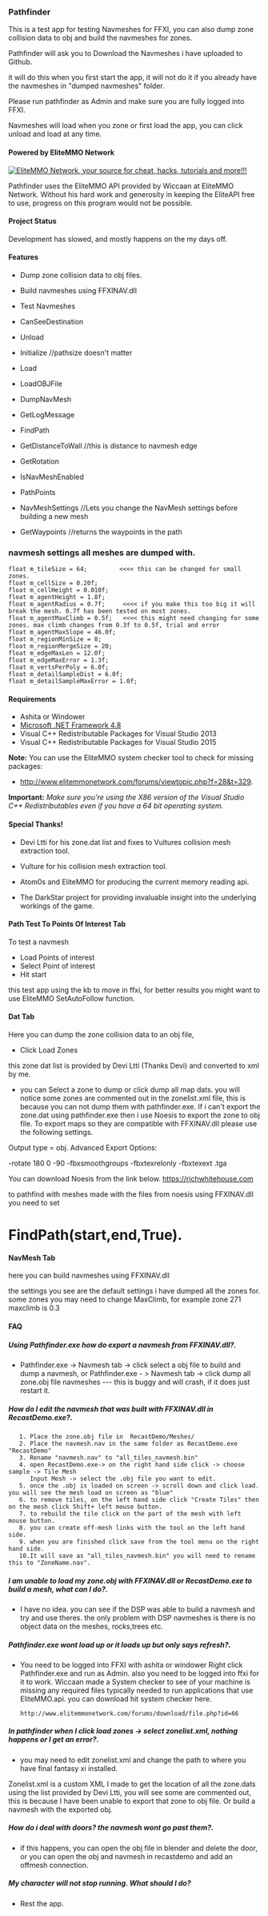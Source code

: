 ### Pathfinder
This is a test app for testing Navmeshes for FFXI, you can also dump zone collision data to obj and build the navmeshes for zones.

Pathfinder will ask you to Download the Navmeshes i have uploaded to Github.

it will do this when you first start the app, it will not do it if you already have the navmeshes in "dumped navmeshes" folder.

Please run pathfinder as Admin and make sure you are fully logged into FFXI.

Navmeshes will load when you zone or first load the app, you can click unload and load at any time.


#### Powered by EliteMMO Network
[![EliteMMO Network, your source for cheat, hacks, tutorials and more!!!](http://www.elitemmonetwork.com/img/468_60_FFXI.gif)](http://www.elitemmonetwork.com)

Pathfinder uses the EliteMMO API provided by Wiccaan at EliteMMO Network. Without his hard work and generosity in keeping the EliteAPI free to use, progress on this program would not be possible. 

#### Project Status
Development has slowed, and mostly happens on the my days off.

#### Features
* Dump zone collision data to obj files.
* Build navmeshes using FFXINAV.dll
* Test Navmeshes

* CanSeeDestination 
* Unload
* Initialize //pathsize doesn't matter
* Load
* LoadOBJFile
* DumpNavMesh
* GetLogMessage
* FindPath  
* GetDistanceToWall //this is distance to navmesh edge
* GetRotation 
* IsNavMeshEnabled
* PathPoints
* NavMeshSettings //Lets you change the NavMesh settings before building a new mesh
* GetWaypoints    //returns the waypoints in the path 

### navmesh settings all meshes are dumped with.


    float m_tileSize = 64;         <<<< this can be changed for small zones.
	float m_cellSize = 0.20f;
	float m_cellHeight = 0.010f;
	float m_agentHeight = 1.8f;    
	float m_agentRadius = 0.7f;     <<<< if you make this too big it will break the mesh. 0.7f has been tested on most zones.
	float m_agentMaxClimb = 0.5f;   <<<< this might need changing for some zones. max climb changes from 0.3f to 0.5f, trial and error
	float m_agentMaxSlope = 46.0f;
	float m_regionMinSize = 8;
	float m_regionMergeSize = 20;
	float m_edgeMaxLen = 12.0f;
	float m_edgeMaxError = 1.3f;
	float m_vertsPerPoly = 6.0f;
	float m_detailSampleDist = 6.0f;
	float m_detailSampleMaxError = 1.0f;
	
	


#### Requirements
* Ashita or Windower
* [Microsoft .NET Framework 4.8](https://dotnet.microsoft.com/download/dotnet-framework/net48)
* Visual C++ Redistributable Packages for Visual Studio 2013  
* Visual C++ Redistributable Packages for Visual Studio 2015  

**Note:** You can use the EliteMMO system checker tool to check for missing packages:  
* http://www.elitemmonetwork.com/forums/viewtopic.php?f=28&t=329. 

**Important:** *Make sure you're using the X86 version of the Visual Studio C++ Redistributables even if you have a 64 bit operating system.*
    
#### Special Thanks!


* Devi Ltti for his zone.dat list and fixes to Vultures collision mesh extraction tool.

* Vulture for his collision mesh extraction tool.

* Atom0s and EliteMMO for producing the current memory reading api.

* The DarkStar project for providing invaluable insight into the underlying workings of the game. 
	
	
#### Path Test To Points Of Interest Tab
To test a navmesh

* Load Points of interest 
* Select Point of interest
* Hit start
 
this test app using the kb to move in ffxi, for better results you might want to use EliteMMO SetAutoFollow function.


#### Dat Tab

Here you can dump the zone collision data to an obj file,

* Click Load Zones  

this zone dat list is provided by Devi Ltti (Thanks Devi) and converted to xml by me.
 
* you can Select a zone to dump or click dump all map dats.
 you will notice some zones are commented out in the zonelist.xml file, this is because you can not dump them with pathfinder.exe.
If i can't export the zone.dat using pathfinder.exe then i use Noesis to export the zone to obj file. To export maps so they are compatible with FFXINAV.dll please use the following settings.

Output type = obj.
Advanced Export Options:

-rotate 180 0 -90 -fbxsmoothgroups -fbxtexrelonly -fbxtexext .tga

You can download Noesis from the link below.
https://richwhitehouse.com

to pathfind with meshes made with the files from noesis using FFXINAV.dll you need to set 

#  FindPath(start,end,True).


#### NavMesh Tab

here you can build navmeshes using FFXINAV.dll

the settings you see are the default settings i have dumped all the zones for. 
some zones you may need to change MaxClimb, for example zone 271 maxclimb is 0.3


#### FAQ

##### Using Pathfinder.exe how do export a navmesh from FFXINAV.dll?.
    
* Pathfinder.exe -> Navmesh tab -> click select a obj file to build and dump a navmesh, or
       Pathfinder.exe - > Navmesh tab -> click dump all zone.obj file navmeshes --- this is buggy and will crash, if it does just restart it.
       
       
##### How do I edit the navmesh that was built with FFXINAV.dll in RecastDemo.exe?.
    
       1. Place the zone.obj file in  RecastDemo/Meshes/
       2. Place the navmesh.nav in the same folder as RecastDemo.exe "RecastDemo"
       3. Rename "navmesh.nav" to "all_tiles_navmesh.bin"
       4. open RecastDemo.exe-> on the right hand side click -> choose sample -> Tile Mesh
          Input Mesh -> select the .obj file you want to edit.
       5. once the .obj is loaded on screen -> scroll down and click load. you will see the mesh load on screen as "blue"
       6. to remove tiles, on the left hand side click "Create Tiles" then on the mesh click Shift+ left mouse button.
       7. to rebuild the tile click on the part of the mesh with left mouse button.
       8. you can create off-mesh links with the tool on the left hand side. 
       9. when you are finished click save from the tool menu on the right hand side.
       10.It will save as "all_tiles_navmesh.bin" you will need to rename this to "ZoneName.nav".   
       
##### I am unable to load my zone.obj with FFXINAV.dll or RecastDemo.exe to build a mesh, what can I do?.
    
* I have no idea. you can see if the DSP was able to build a navmesh and try and use theres. 
      the only problem with DSP navmeshes is there is no object data on the meshes, rocks,trees etc.   
      
##### Pathfinder.exe wont load up or it loads up but only says refresh?.
   
* You need to be logged into FFXI with ashita or windower
      Right click Pathfinder.exe and run as Admin. 
      also you need to be logged into ffxi for it to work.
      Wiccaan made a System checker to see of your machine is missing any required files typically
      needed to run applications that use EliteMMO.api. you can download hit system checker here.
      
      http://www.elitemmonetwork.com/forums/download/file.php?id=66
      
      
##### In pathfinder when I click load zones -> select zonelist.xml, nothing happens or I get an error?. 
   
* you may need to edit zonelist.xml and change the path to where you have final fantasy xi installed.

Zonelist.xml is a custom XML I made to get the location of all the zone.dats using the list provided by Devi Ltti, you will see some are commented out, this is because I have been unable to export that zone to obj file. Or build a navmesh with the exported obj.

##### How do i deal with doors? the navmesh wont go past them?.
   
* if this happens, you can open the obj file in blender and delete the door, or you can open the obj and navmesh in recastdemo and add an offmesh connection.


##### My character will not stop running. What should I do?
* Rest the app. 

       


